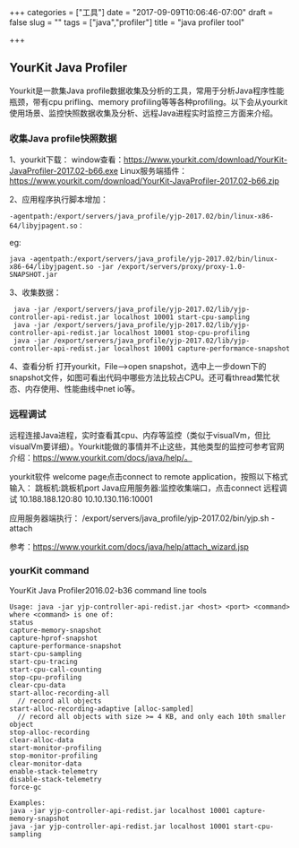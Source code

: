 +++
categories = ["工具"]
date = "2017-09-09T10:06:46-07:00"
draft = false
slug = ""
tags = ["java","profiler"]
title = "java profiler tool"

+++


## YourKit Java Profiler

Yourkit是一款集Java profile数据收集及分析的工具，常用于分析Java程序性能瓶颈，带有cpu prifling、memory profiling等等各种profiling。以下会从yourkit使用场景、监控快照数据收集及分析、远程Java进程实时监控三方面来介绍。



### 收集Java profile快照数据

1、yourkit下载：
window查看：https://www.yourkit.com/download/YourKit-JavaProfiler-2017.02-b66.exe
Linux服务端插件：https://www.yourkit.com/download/YourKit-JavaProfiler-2017.02-b66.zip

2、应用程序执行脚本增加：
```
-agentpath:/export/servers/java_profile/yjp-2017.02/bin/linux-x86-64/libyjpagent.so：
```
eg:
```
java -agentpath:/export/servers/java_profile/yjp-2017.02/bin/linux-x86-64/libyjpagent.so -jar /export/servers/proxy/proxy-1.0-SNAPSHOT.jar
```

3、收集数据：
```
 java -jar /export/servers/java_profile/yjp-2017.02/lib/yjp-controller-api-redist.jar localhost 10001 start-cpu-sampling
 java -jar /export/servers/java_profile/yjp-2017.02/lib/yjp-controller-api-redist.jar localhost 10001 stop-cpu-profiling
 java -jar /export/servers/java_profile/yjp-2017.02/lib/yjp-controller-api-redist.jar localhost 10001 capture-performance-snapshot
```

4、查看分析
打开yourkit，File-->open snapshot，选中上一步down下的snapshot文件，如图可看出代码中哪些方法比较占CPU。还可看thread繁忙状态、内存使用、性能曲线中net io等。

### 远程调试
远程连接Java进程，实时查看其cpu、内存等监控（类似于visualVm，但比visualVm要详细）。Yourkit能做的事情并不止这些，其他类型的监控可参考官网介绍：https://www.yourkit.com/docs/java/help/。

yourkit软件 welcome page点击connect to remote application，按照以下格式输入：
跳板机:跳板机port Java应用服务器:监控收集端口，点击connect
远程调试
10.188.188.120:80 10.10.130.116:10001

应用服务器端执行：
/export/servers/java_profile/yjp-2017.02/bin/yjp.sh -attach 

参考：https://www.yourkit.com/docs/java/help/attach_wizard.jsp



### yourKit command  
YourKit Java Profiler2016.02-b36 command line tools
```
Usage: java -jar yjp-controller-api-redist.jar <host> <port> <command>
where <command> is one of:
status
capture-memory-snapshot
capture-hprof-snapshot
capture-performance-snapshot
start-cpu-sampling
start-cpu-tracing
start-cpu-call-counting
stop-cpu-profiling
clear-cpu-data
start-alloc-recording-all
  // record all objects
start-alloc-recording-adaptive [alloc-sampled]
  // record all objects with size >= 4 KB, and only each 10th smaller object
stop-alloc-recording
clear-alloc-data
start-monitor-profiling
stop-monitor-profiling
clear-monitor-data
enable-stack-telemetry
disable-stack-telemetry
force-gc

Examples:
java -jar yjp-controller-api-redist.jar localhost 10001 capture-memory-snapshot
java -jar yjp-controller-api-redist.jar localhost 10001 start-cpu-sampling
```

